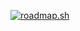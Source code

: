 <a href="https://roadmap.sh"><img src="https://roadmap.sh/card/tall/6762cb028fe51199daf3fe8e?variant=dark" alt="roadmap.sh"/></a>
